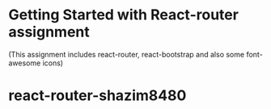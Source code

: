 # Getting Started with React-router assignment

(This assignment includes react-router, react-bootstrap and also some font-awesome icons)

# react-router-shazim8480

